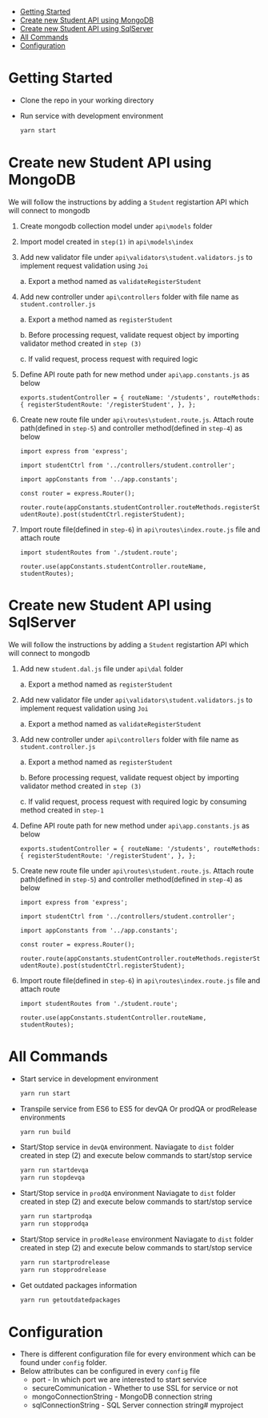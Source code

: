 <!-- TOC -->

- [Getting Started](#getting-started)
- [Create new Student API using MongoDB](#create-new-student-api-using-mongodb)
- [Create new Student API using SqlServer](#create-new-student-api-using-sqlserver)
- [All Commands](#all-commands)
- [Configuration](#configuration)

<!-- /TOC -->

# Getting Started

- Clone the repo in your working directory

- Run service with development environment
  ```bash
  yarn start
  ```

# Create new Student API using MongoDB

We will follow the instructions by adding a `Student` registartion API which will connect to mongodb

1. Create mongodb collection model under `api\models` folder

2. Import model created in `step(1)` in `api\models\index`

3. Add new validator file under `api\validators\student.validators.js` to implement request validation using `Joi`

   a. Export a method named as `validateRegisterStudent`

4. Add new controller under `api\controllers` folder with file name as `student.controller.js`

   a. Export a method named as `registerStudent`

   b. Before processing request, validate request object by importing validator method created in `step (3)`

   c. If valid request, process request with required logic

5. Define API route path for new method under `api\app.constants.js` as below

   `exports.studentController = {
      routeName: '/students',
      routeMethods: {
        registerStudentRoute: '/registerStudent',
      },
    };`

6. Create new route file under `api\routes\student.route.js`. Attach route path(defined in `step-5`) and controller method(defined in `step-4`) as below

    `import express from 'express';`

    `import studentCtrl from '../controllers/student.controller';`

    `import appConstants from '../app.constants';`

    `const router = express.Router();`

    `router.route(appConstants.studentController.routeMethods.registerStudentRoute).post(studentCtrl.registerStudent);`

7.  Import route file(defined in `step-6`) in `api\routes\index.route.js` file and attach route

    `import studentRoutes from './student.route';`

    `router.use(appConstants.studentController.routeName, studentRoutes);`

# Create new Student API using SqlServer

We will follow the instructions by adding a `Student` registartion API which will connect to mongodb

1. Add new `student.dal.js` file under `api\dal` folder

   a. Export a method named as `registerStudent`

2. Add new validator file under `api\validators\student.validators.js` to implement request validation using `Joi`

   a. Export a method named as `validateRegisterStudent`

3. Add new controller under `api\controllers` folder with file name as `student.controller.js`

   a. Export a method named as `registerStudent`

   b. Before processing request, validate request object by importing validator method created in `step (3)`

   c. If valid request, process request with required logic by consuming method created in `step-1`

4. Define API route path for new method under `api\app.constants.js` as below

   `exports.studentController = {
      routeName: '/students',
      routeMethods: {
        registerStudentRoute: '/registerStudent',
      },
    };`

5. Create new route file under `api\routes\student.route.js`. Attach route path(defined in `step-5`) and controller method(defined in `step-4`) as below

    `import express from 'express';`

    `import studentCtrl from '../controllers/student.controller';`

    `import appConstants from '../app.constants';`

    `const router = express.Router();`

    `router.route(appConstants.studentController.routeMethods.registerStudentRoute).post(studentCtrl.registerStudent);`

6.  Import route file(defined in `step-6`) in `api\routes\index.route.js` file and attach route

    `import studentRoutes from './student.route';`

    `router.use(appConstants.studentController.routeName, studentRoutes);`

# All Commands

- Start service in development environment
  ```bash
  yarn run start
  ```
- Transpile service from ES6 to ES5 for devQA Or prodQA or prodRelease environments
  ```bash
  yarn run build
  ```
- Start/Stop service in `devQA` environment.
  Naviagate to `dist` folder created in step (2) and execute below commands to start/stop service
  ```bash
  yarn run startdevqa
  yarn run stopdevqa
  ```
- Start/Stop service in `prodQA` environment
  Naviagate to `dist` folder created in step (2) and execute below commands to start/stop service
  ```bash
  yarn run startprodqa
  yarn run stopprodqa
  ```
- Start/Stop service in `prodRelease` environment
  Naviagate to `dist` folder created in step (2) and execute below commands to start/stop service
  ```bash
  yarn run startprodrelease
  yarn run stopprodrelease
  ```
- Get outdated packages information
  ```bash
  yarn run getoutdatedpackages
  ```

# Configuration

- There is different configuration file for every environment which can be found under `config` folder.
- Below attributes can be configured in every `config` file
  - port - In which port we are interested to start service
  - secureCommunication - Whether to use SSL for service or not
  - mongoConnectionString - MongoDB connection string
  - sqlConnectionString - SQL Server connection string# myproject
